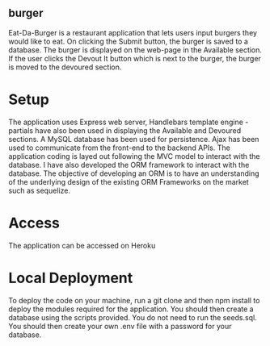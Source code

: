 ## burger
Eat-Da-Burger is a restaurant application that lets users input burgers they would like to eat. On clicking the Submit button, the burger is saved to a database. The burger is displayed on the web-page in the Available section. If the user clicks the Devout It button which is next to the burger, the burger is moved to the devoured section.


# Setup
The application uses Express web server, Handlebars template engine - partials have also been used in displaying the Available and Devoured sections. A MySQL database has been used for persistence. Ajax has been used to communicate from the front-end to the backend APIs. The application coding is layed out following the MVC model to interact with the database. I have also developed the ORM framework to interact with the database. The objective of developing an ORM is to have an understanding of the underlying design of the existing ORM Frameworks on the market such as sequelize.

# Access
The application can be accessed on Heroku

# Local Deployment
To deploy the code on your machine, run a git clone and then npm install to deploy the modules required for the application. You should then create a database using the scripts provided. You do not need to run the seeds.sql. You should then create your own .env file with a password for your database.
